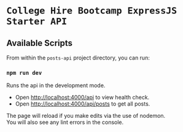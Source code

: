 # `College Hire Bootcamp ExpressJS Starter API`

## Available Scripts

From within the `posts-api` project directory, you can run:

### `npm run dev`

Runs the api in the development mode.<br />
* Open [http://localhost:4000/api](http://localhost:4000/api) to view health check.
* Open [http://localhost:4000/api/posts](http://localhost:4000/api/posts) to get all posts.

The page will reload if you make edits via the use of nodemon.<br />
You will also see any lint errors in the console.